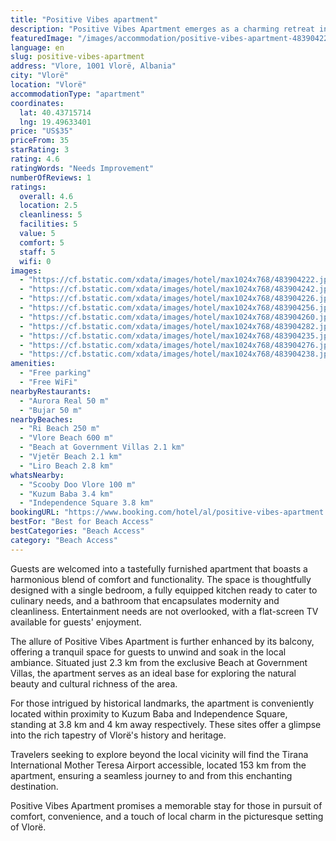 ```yaml
---
title: "Positive Vibes apartment"
description: "Positive Vibes Apartment emerges as a charming retreat in the heart of Vlorë, a mere stone's throw away from the pristine Ri Beach and the vibrant Vlore Beach."
featuredImage: "/images/accommodation/positive-vibes-apartment-483904222.jpg"
language: en
slug: positive-vibes-apartment
address: "Vlore, 1001 Vlorë, Albania"
city: "Vlorë"
location: "Vlorë"
accommodationType: "apartment"
coordinates:
  lat: 40.43715714
  lng: 19.49633401
price: "US$35"
priceFrom: 35
starRating: 3
rating: 4.6
ratingWords: "Needs Improvement"
numberOfReviews: 1
ratings:
  overall: 4.6
  location: 2.5
  cleanliness: 5
  facilities: 5
  value: 5
  comfort: 5
  staff: 5
  wifi: 0
images:
  - "https://cf.bstatic.com/xdata/images/hotel/max1024x768/483904222.jpg?k=82522f2f9c89f55a37d5c20321f89c56955da646cd0f85eddfb9d7741d0ec86e&o=&hp=1"
  - "https://cf.bstatic.com/xdata/images/hotel/max1024x768/483904242.jpg?k=2cfdf3d931908639e82dc15c487c98b3b8a8cbb3b8bc5ff47a2b04576768b9b9&o=&hp=1"
  - "https://cf.bstatic.com/xdata/images/hotel/max1024x768/483904226.jpg?k=335eabd96a14f8c09bfc08070a9d1a93afce9ce6a4f6ef5af9e204913ccb181a&o=&hp=1"
  - "https://cf.bstatic.com/xdata/images/hotel/max1024x768/483904256.jpg?k=99b5efad5a24778078029b05e29acc20cbf2f86f1e26d0b3f7d1f1adebba9032&o=&hp=1"
  - "https://cf.bstatic.com/xdata/images/hotel/max1024x768/483904260.jpg?k=d325f28ae69adef993253c635f447644168cb3421c95280dc161514d3609afda&o=&hp=1"
  - "https://cf.bstatic.com/xdata/images/hotel/max1024x768/483904282.jpg?k=9b9fdf5f2260342060264b6b039a00d65f69fc94cf07d360d34f2138e96a3e1c&o=&hp=1"
  - "https://cf.bstatic.com/xdata/images/hotel/max1024x768/483904235.jpg?k=3547b7935c6e6d33fc59ca515675332e7260f22dbda2cc6a61dd49d772eba0a1&o=&hp=1"
  - "https://cf.bstatic.com/xdata/images/hotel/max1024x768/483904276.jpg?k=6c588510d3cf0d286406098f360b4c42c6cad15762add7dc5bb50249ed893ab4&o=&hp=1"
  - "https://cf.bstatic.com/xdata/images/hotel/max1024x768/483904238.jpg?k=21f09bf3a8fa44a49a9ddd0fedc95a00b3a4df471f509325bcf64c7805e69362&o=&hp=1"
amenities:
  - "Free parking"
  - "Free WiFi"
nearbyRestaurants:
  - "Aurora Real 50 m"
  - "Bujar 50 m"
nearbyBeaches:
  - "Ri Beach 250 m"
  - "Vlore Beach 600 m"
  - "Beach at Government Villas 2.1 km"
  - "Vjetër Beach 2.1 km"
  - "Liro Beach 2.8 km"
whatsNearby:
  - "Scooby Doo Vlore 100 m"
  - "Kuzum Baba 3.4 km"
  - "Independence Square 3.8 km"
bookingURL: "https://www.booking.com/hotel/al/positive-vibes-apartment.en-gb.html?aid=8035640"
bestFor: "Best for Beach Access"
bestCategories: "Beach Access"
category: "Beach Access"
---
```


Guests are welcomed into a tastefully furnished apartment that boasts a harmonious blend of comfort and functionality. The space is thoughtfully designed with a single bedroom, a fully equipped kitchen ready to cater to culinary needs, and a bathroom that encapsulates modernity and cleanliness. Entertainment needs are not overlooked, with a flat-screen TV available for guests' enjoyment.

The allure of Positive Vibes Apartment is further enhanced by its balcony, offering a tranquil space for guests to unwind and soak in the local ambiance. Situated just 2.3 km from the exclusive Beach at Government Villas, the apartment serves as an ideal base for exploring the natural beauty and cultural richness of the area.

For those intrigued by historical landmarks, the apartment is conveniently located within proximity to Kuzum Baba and Independence Square, standing at 3.8 km and 4 km away respectively. These sites offer a glimpse into the rich tapestry of Vlorë's history and heritage.

Travelers seeking to explore beyond the local vicinity will find the Tirana International Mother Teresa Airport accessible, located 153 km from the apartment, ensuring a seamless journey to and from this enchanting destination.

Positive Vibes Apartment promises a memorable stay for those in pursuit of comfort, convenience, and a touch of local charm in the picturesque setting of Vlorë.